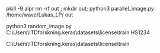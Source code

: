 pkill -9 alpr
rm -rf out ; mkdir out;  python3 parallel_image.py /home/wave/Lukas_LP/ out

python3 random_image.py C:\Users\ITDforskning\.keras\datasets\license\train  HS1234


C:\Users\ITDforskning\.keras\datasets\license\train
